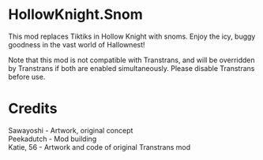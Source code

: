 # HollowKnight.Snom
This mod replaces Tiktiks in Hollow Knight with snoms. Enjoy the icy, buggy goodness in the vast world of Hallownest!

Note that this mod is not compatible with Transtrans, and will be overridden by Transtrans if both are enabled simultaneously. Please disable Transtrans before use.

# Credits
Sawayoshi - Artwork, original concept  
Peekadutch - Mod building  
Katie, 56 - Artwork and code of original Transtrans mod
